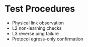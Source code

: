 # Test Procedures

- Physical link observation
- L2 non-learning checks
- L3 reverse ping failure
- Protocol egress-only confirmation
